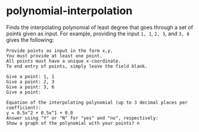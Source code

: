 # polynomial-interpolation
Finds the interpolating polynomial of least degree that goes through a set of points given as input. For example, providing the input `1, 1`, `2, 3`, and `3, 6` gives the following:

```
Provide points as input in the form x,y.
You must provide at least one point.
All points must have a unique x-coordinate.
To end entry of points, simply leave the field blank.

Give a point: 1, 1
Give a point: 2, 3
Give a point: 3, 6
Give a point: 

Equation of the interpolating polynomial (up to 3 decimal places per coefficient):
y = 0.5x^2 + 0.5x^1 + 0.0
Answer using "Y" or "N" for "yes" and "no", respectively:
Show a graph of the polynomial with your points? n
```
